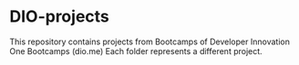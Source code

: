 # DIO-projects
This repository contains projects from Bootcamps of Developer Innovation One Bootcamps (dio.me)
Each folder represents a different project.
